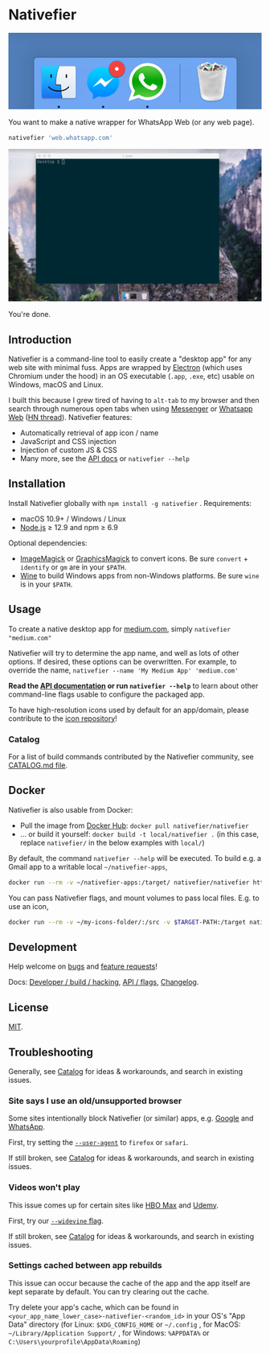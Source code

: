 # Nativefier

![Example of Nativefier app in the macOS dock](.github/dock-screenshot.png)

You want to make a native wrapper for WhatsApp Web (or any web page).

```bash
nativefier 'web.whatsapp.com'
```

![Walkthrough animation](.github/nativefier-walkthrough.gif)

You're done.

## Introduction

Nativefier is a command-line tool to easily create a "desktop app" for any web site
with minimal fuss. Apps are wrapped by [Electron](https://www.electronjs.org/)
(which uses Chromium under the hood) in an OS executable (`.app`, `.exe`, etc)
usable on Windows, macOS and Linux.

I built this because I grew tired of having to `alt-tab` to my browser and then search
through numerous open tabs when using [Messenger](https://messenger.com) or
[Whatsapp Web](https://web.whatsapp.com) ([HN thread](https://news.ycombinator.com/item?id=10930718)). Nativefier features:

- Automatically retrieval of app icon / name
- JavaScript and CSS injection
- Injection of custom JS & CSS
- Many more, see the [API docs](API.md) or `nativefier --help`

## Installation

Install Nativefier globally with `npm install -g nativefier` . Requirements:

- macOS 10.9+ / Windows / Linux
- [Node.js](https://nodejs.org/) ≥ 12.9 and npm ≥ 6.9

Optional dependencies:

- [ImageMagick](http://www.imagemagick.org/) or [GraphicsMagick](http://www.graphicsmagick.org/) to convert icons.
  Be sure `convert` + `identify` or `gm` are in your `$PATH`.
- [Wine](https://www.winehq.org/) to build Windows apps from non-Windows platforms.
  Be sure `wine` is in your `$PATH`.

## Usage

To create a native desktop app for [medium.com](https://medium.com),
simply `nativefier "medium.com"`

Nativefier will try to determine the app name, and well as lots of other options.
If desired, these options can be overwritten. For example, to override the name,
`nativefier --name 'My Medium App' 'medium.com'`

**Read the [API documentation](API.md) or run `nativefier --help`**
to learn about other command-line flags usable to configure the packaged app.

To have high-resolution icons used by default for an app/domain, please
contribute to the [icon repository](https://github.com/nativefier/nativefier-icons)!

### Catalog

For a list of build commands contributed by the Nativefier community, see [CATALOG.md file](CATALOG.md).

## Docker

Nativefier is also usable from Docker:

- Pull the image from [Docker Hub](https://hub.docker.com/r/nativefier/nativefier): `docker pull nativefier/nativefier`
- ... or build it yourself: `docker build -t local/nativefier .`
  (in this case, replace `nativefier/` in the below examples with `local/`)

By default, the command `nativefier --help` will be executed.
To build e.g. a Gmail app to a writable local `~/nativefier-apps`,

```bash
docker run --rm -v ~/nativefier-apps:/target/ nativefier/nativefier https://mail.google.com/ /target/
```

You can pass Nativefier flags, and mount volumes to pass local files. E.g. to use an icon,

```bash
docker run --rm -v ~/my-icons-folder/:/src -v $TARGET-PATH:/target nativefier/nativefier --icon /src/icon.png --name whatsApp -p linux -a x64 https://web.whatsapp.com/ /target/
```

## Development

Help welcome on [bugs](https://github.com/nativefier/nativefier/issues?q=is%3Aopen+is%3Aissue+label%3Abug) and
[feature requests](https://github.com/nativefier/nativefier/issues?q=is%3Aopen+is%3Aissue+label%3Afeature-request)!

Docs: [Developer / build / hacking](HACKING.md), [API / flags](API.md),
[Changelog](CHANGELOG.md).

## License

[MIT](LICENSE.md).

## Troubleshooting

Generally, see [Catalog](CATALOG.md) for ideas & workarounds, and search in existing issues.

### Site says I use an old/unsupported browser

Some sites intentionally block Nativefier (or similar) apps, e.g. [Google](https://github.com/nativefier/nativefier/issues/831) and [WhatsApp](https://github.com/nativefier/nativefier/issues/1112).

First, try setting the [`--user-agent`](https://github.com/nativefier/nativefier/blob/master/API.md#user-agent) to `firefox` or `safari`.

If still broken, see [Catalog](CATALOG.md) for ideas & workarounds, and search in existing issues.

### Videos won't play

This issue comes up for certain sites like [HBO Max](https://github.com/nativefier/nativefier/issues/1153) and [Udemy](https://github.com/nativefier/nativefier/issues/1147).

First, try our [`--widevine` flag](API.md#widevine).

If still broken, see [Catalog](CATALOG.md) for ideas & workarounds, and search in existing issues.

### Settings cached between app rebuilds

This issue can occur because the cache of the app and the app itself are kept separate by default. You can try clearing out the cache.

Try delete your app's cache, which can be found in `<your_app_name_lower_case>-nativefier-<random_id>` in your OS's "App Data" directory (for Linux: `$XDG_CONFIG_HOME` or `~/.config` , for MacOS: `~/Library/Application Support/` , for Windows: `%APPDATA%` or `C:\Users\yourprofile\AppData\Roaming`)
